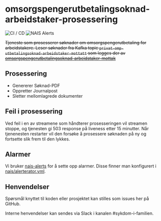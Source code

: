 # omsorgspengerutbetalingsoknad-arbeidstaker-prosessering
![CI / CD](https://github.com/navikt/omsorgspengerutbetalingsoknad-arbeidstaker-prosessering/workflows/CI%20/%20CD/badge.svg)
![NAIS Alerts](https://github.com/navikt/omsorgspengerutbetalingsoknad-arbeidstaker-prosessering/workflows/Alerts/badge.svg)

~~Tjeneste som prosesserer søknader om omsorgspengerutbetaling for arbeidstakere.
Leser søknader fra Kafka topic `privat-omp-utbetalingsoknad-arbeidstaker-mottatt` som legges der av [omsorgspengerutbetalingsoknad-arbeidstaker-mottak](https://github.com/navikt/omsorgspengerutbetalingsoknad-arbeidstaker-mottak)~~

## Prosessering
- Genererer Søknad-PDF
- Oppretter Journalpost
- Sletter mellomlagrede dokumenter

## Feil i prosessering
Ved feil i en av streamene som håndterer prosesseringen vil streamen stoppe, og tjenesten gi 503 response på liveness etter 15 minutter.
Når tjenenesten restarter vil den forsøke å prosessere søknaden på ny og fortsette slik frem til den lykkes.

## Alarmer
Vi bruker [nais-alerts](https://doc.nais.io/observability/alerts) for å sette opp alarmer. Disse finner man konfigurert i [nais/alerterator.yml](nais/alerterator.yml).

## Henvendelser
Spørsmål knyttet til koden eller prosjektet kan stilles som issues her på GitHub.

Interne henvendelser kan sendes via Slack i kanalen #sykdom-i-familien.
